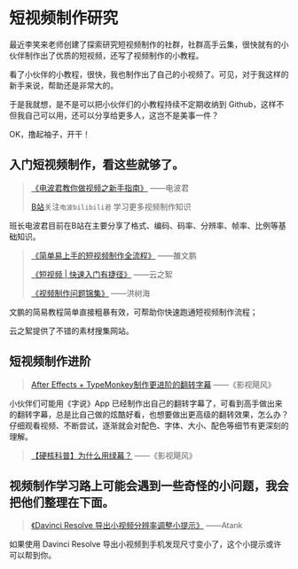 # 短视频制作研究

最近李笑来老师创建了探索研究短视频制作的社群，社群高手云集，很快就有的小伙伴制作出了优质的短视频，还写了视频制作的小教程。

看了小伙伴的小教程，很快，我也制作出了自己的小视频了。可见，对于我这样的新手来说，帮助还是非常大的。

于是我就想，是不是可以把小伙伴们的小教程持续不定期收纳到 Github，这样不但我自己可以用，还可以分享给更多人，这岂不是美事一件？

OK，撸起袖子，开干！

## 入门短视频制作，看这些就够了。

> [《电波君教你做视频之新手指南》](https://www.bilibili.com/read/cv6134491)	——电波君
>
> [B站](https://www.bilibili.com/)关注`电波bilibili君` 学习更多视频制作知识

班长电波君目前在B站在主要分享了格式、编码、码率、分辨率、帧率、比例等基础知识。



>  [《简单易上手的短视频制作全流程》](https://mp.weixin.qq.com/s/LQ4em5xEN62wd_B0g9jK3Q?scene=156&amp;subscene=10001&amp;clicktime=1589808170&amp;enterid=1589808170 )	——雒文鹏
>
> [《短视频 | 快速入门有捷径》](https://mp.weixin.qq.com/s/WbRPj-4nAtb-WSzWteV8gg)	——云之絮
>
> [《视频制作问题锦集》](https://shimo.im/docs/xdpdg6TR6DkyCj8d/)	——洪树海

文鹏的简易教程简单直接粗暴有效，可帮助你快速跑通短视频制作流程；

云之絮提供了不错的素材搜集网站。

## 短视频制作进阶

> [After Effects + TypeMonkey制作更进阶的翻转字幕](https://www.bilibili.com/video/BV19x411w74w)    ——《影视飓风》

小伙伴们可能用《字说》App 已经制作出自己的翻转字幕了，可看到高手做出来的翻转字幕，总是比自己做的炫酷好看，也想要做出更高级的翻转效果，怎么办？仔细观看视频、不断尝试，逐渐就会对配色、字体、大小、配色等细节有更深刻的理解。

> [【硬核科普】为什么用绿幕？](https://www.bilibili.com/video/BV14t4y1C7Lf) ——《影视飓风》

## 视频制作学习路上可能会遇到一些奇怪的小问题，我会把他们整理在下面。

> [《Davinci Resolve 导出小视频分辨率调整小提示》](https://github.com/LazzaroneS/LazzaroneS.github.io/blob/master/DavinciResolve_Resolution.md)	——Atank

如果使用 Davinci Resolve 导出小视频到手机发现尺寸变小了，这个小提示或许可以帮到你。
